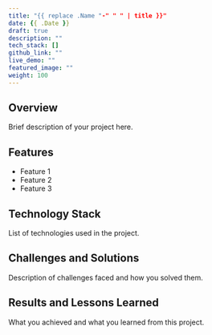 ```yaml
---
title: "{{ replace .Name "-" " " | title }}"
date: {{ .Date }}
draft: true
description: ""
tech_stack: []
github_link: ""
live_demo: ""
featured_image: ""
weight: 100
---
```


## Overview

Brief description of your project here.

## Features

- Feature 1
- Feature 2
- Feature 3

## Technology Stack

List of technologies used in the project.

## Challenges and Solutions

Description of challenges faced and how you solved them.

## Results and Lessons Learned

What you achieved and what you learned from this project.
